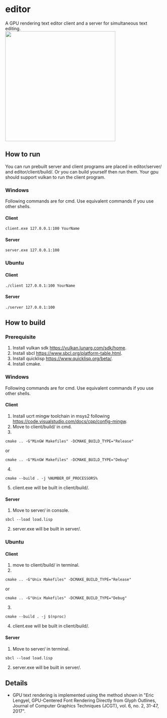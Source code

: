 # editor
A GPU rendering text editor client and a server for simultaneous text editing.\
<img src="https://github.com/chae1/editor/assets/29856486/381a0c16-9729-460f-9a82-04df2de4760d" width="350">

## How to run
You can run prebuilt server and client programs are placed in editor/server/ and editor/client/build/. Or you can build yourself then run them. Your gpu should support vulkan to run the client program.
### Windows
Following commands are for cmd. Use equivalent commands if you use other shells.
#### Client
```
client.exe 127.0.0.1:100 YourName
```
#### Server
```
server.exe 127.0.0.1:100
```
### Ubuntu
#### Client
```
./client 127.0.0.1:100 YourName
```
#### Server
```
./server 127.0.0.1:100
```

## How to build
### Prerequisite
1. Install vulkan sdk https://vulkan.lunarg.com/sdk/home.
2. Install sbcl https://www.sbcl.org/platform-table.html.
3. Install quicklisp https://www.quicklisp.org/beta/.
4. Install cmake.

### Windows
Following commands are for cmd. Use equivalent commands if you use other shells.
#### Client
1. Install ucrt mingw toolchain in msys2 following https://code.visualstudio.com/docs/cpp/config-mingw.
2. Move to client/build/ in cmd.
3. 
```console
cmake .. -G"MinGW Makefiles" -DCMAKE_BUILD_TYPE="Release"
```
or
```console
cmake .. -G"MinGW Makefiles" -DCMAKE_BUILD_TYPE="Debug"
```
4.
```console
cmake --build . -j %NUMBER_OF_PROCESSORS%
```
5. client.exe will be built in client/build/.
#### Server
1. Move to server/ in console.
```console
sbcl --load load.lisp
```
2. server.exe will be built in server/.
### Ubuntu
#### Client
1. move to client/build/ in terminal.
2.
```console
cmake .. -G"Unix Makefiles" -DCMAKE_BUILD_TYPE="Release"
```
or
```console
cmake .. -G"Unix Makefiles" -DCMAKE_BUILD_TYPE="Debug"
```
3.
```console
cmake --build . -j $(nproc)
```
4. client.exe will be built in client/build/.
#### Server
1. Move to server/ in terminal.
```console
sbcl --load load.lisp
```
2. server.exe will be built in server/.

## Details
* GPU text rendering is implemented using the method shown in "Eric Lengyel, GPU-Centered Font Rendering Directly from Glyph Outlines, Journal of Computer Graphics Techniques (JCGT), vol. 6, no. 2, 31-47, 2017".
  
